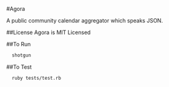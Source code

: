 #Agora

A public community calendar aggregator which speaks JSON.

##License
Agora is MIT Licensed

##To Run
```bash
  shotgun
```

##To Test
```bash
  ruby tests/test.rb
```

